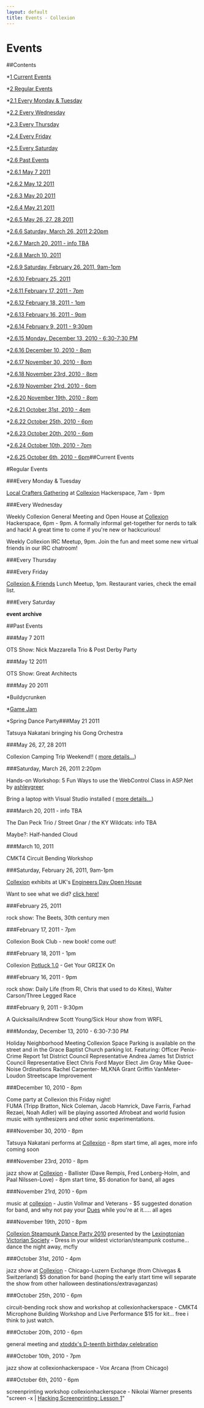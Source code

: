 ```yaml
---
layout: default
title: Events - Collexion
---
```


<div id="page">

# Events

##Contents

*[1 
Current Events](#Current_Events)


*[2 
Regular Events](#Regular_Events)

*[2.1 
Every Monday & Tuesday](#Every_Monday_.26_Tuesday)


*[2.2 
Every Wednesday](#Every_Wednesday)


*[2.3 
Every Thursday](#Every_Thursday)


*[2.4 
Every Friday](#Every_Friday)


*[2.5 
Every Saturday](#Every_Saturday)


*[2.6 
Past Events](#Past_Events)

*[2.6.1 
May 7 2011](#May_7_2011)


*[2.6.2 
May 12 2011](#May_12_2011)


*[2.6.3 
May 20 2011](#May_20_2011)


*[2.6.4 
May 21 2011](#May_21_2011)


*[2.6.5 
May 26, 27, 28 2011](#May_26.2C_27.2C_28_2011)


*[2.6.6 
Saturday, March 26, 2011 2:20pm](#Saturday.2C_March_26.2C_2011_2:20pm)


*[2.6.7 
March 20, 2011 - info TBA](#March_20.2C_2011_-_info_TBA)


*[2.6.8 
March 10, 2011](#March_10.2C_2011)


*[2.6.9 
Saturday, February 26, 2011, 9am-1pm](#Saturday.2C_February_26.2C_2011.2C_9am-1pm)


*[2.6.10 
February 25, 2011](#February_25.2C_2011)


*[2.6.11 
February 17, 2011 - 7pm](#February_17.2C_2011_-_7pm)


*[2.6.12 
February 18, 2011 - 1pm](#February_18.2C_2011_-_1pm)


*[2.6.13 
February 16, 2011 - 9pm](#February_16.2C_2011_-_9pm)


*[2.6.14 
February 9, 2011 - 9:30pm](#February_9.2C_2011_-_9:30pm)


*[2.6.15 
Monday, December 13, 2010 - 6:30-7:30 PM](#Monday.2C_December_13.2C_2010_-_6:30-7:30_PM)


*[2.6.16 
December 10, 2010 - 8pm](#December_10.2C_2010_-_8pm)


*[2.6.17 
November 30, 2010 - 8pm](#November_30.2C_2010_-_8pm)


*[2.6.18 
November 23rd, 2010 - 8pm](#November_23rd.2C_2010_-_8pm)


*[2.6.19 
November 21rd, 2010 - 6pm](#November_21rd.2C_2010_-_6pm)


*[2.6.20 
November 19th, 2010 - 8pm](#November_19th.2C_2010_-_8pm)


*[2.6.21 
October 31st, 2010  - 4pm](#October_31st.2C_2010_-_4pm)


*[2.6.22 
October 25th, 2010 - 6pm](#October_25th.2C_2010_-_6pm)


*[2.6.23 
October 20th, 2010 - 6pm](#October_20th.2C_2010_-_6pm)


*[2.6.24 
October 10th, 2010 - 7pm](#October_10th.2C_2010_-_7pm)


*[2.6.25 
October 6th, 2010 - 6pm](#October_6th.2C_2010_-_6pm)##Current Events










#Regular Events


###Every Monday & Tuesday


[Local Crafters Gathering](/local_crafters_gathering.html) at 
[Collexion](/collexion.html) Hackerspace, 7am - 9pm



###Every Wednesday


Weekly Collexion General Meeting and Open House at 
[Collexion](/collexion.html) Hackerspace, 6pm - 9pm. A formally informal get-together for nerds to talk and hack! A great time to come if you're new or hackcurious!

Weekly Collexion IRC Meetup, 9pm. Join the fun and meet some new virtual friends in our IRC chatroom!



###Every Thursday


###Every Friday


[Collexion & Friends](/collexion_%26_friends.html) Lunch Meetup, 1pm. Restaurant varies, check the email list.



###Every Saturday


**event archive**



##Past Events


###May 7 2011


OTS Show: Nick Mazzarella Trio & Post Derby Party

###May 12 2011


OTS Show: Great Architects



###May 20 2011


*Buildycrunken


*[Game Jam](/game_jam.html)


*Spring Dance Party###May 21 2011


Tatsuya Nakatani bringing his Gong Orchestra



###May 26, 27, 28 2011


Collexion Camping Trip Weekend!! (
[more details...](/collexion_goes_to_camp.html))



###Saturday, March 26, 2011 2:20pm


Hands-on Workshop: 5 Fun Ways to use the WebControl Class in ASP.Net by 
[ashleygreer](/user:ashley.html)

Bring a laptop with Visual Studio installed (
[more details...](/beginning_asp.net_webcontrol_workshop.html))



###March 20, 2011 - info TBA


The Dan Peck Trio / Street Gnar / the KY Wildcats: info TBA

Maybe?: Half-handed Cloud



###March 10, 2011


CMKT4 Circuit Bending Workshop



###Saturday, February 26, 2011, 9am-1pm


[Collexion](/collexion.html) exhibits at UK's 
[Engineers Day Open House](http://www.engr.uky.edu/eday/2011/index.html)

Want to see what we did? 
[click here!](/e-day_2011.html)



###February 25, 2011


rock show: The Beets, 30th century men



###February 17, 2011 - 7pm


Collexion Book Club - new book! come out!



###February 18, 2011 - 1pm


Collexion 
[Potluck 1.0](/potluck_1.0.html) - Get Your GRΣΣK On



###February 16, 2011 - 9pm


rock show: Daily Life (from RI, Chris that used to do Kites), Walter Carson/Three Legged Race



###February 9, 2011 - 9:30pm


A Quicksails/Andrew Scott Young/Sick Hour show from WRFL

###Monday, December 13, 2010 - 6:30-7:30 PM


Holiday Neighborhood Meeting
Collexion Space
Parking is available on the street and in the Grace Baptist Church parking lot. 
Featuring:
Officer Penix- Crime Report
1st District Council Representative Andrea James
1st District Council Representative Elect Chris Ford
Mayor Elect Jim Gray
Mike Quee- Noise Ordinations 
Rachel Carpenter- MLKNA Grant
Griffin VanMeter- Loudon Streetscape Improvement

###December 10, 2010 - 8pm


Come party at Collexion this Friday night!  
FUMA (Tripp Bratton, Nick Coleman, Jacob Hamrick, Dave Farris, Farhad Rezaei, Noah Adler) will be playing assorted Afrobeat and world fusion music with synthesizers and other sonic experimentations.

###November 30, 2010 - 8pm


Tatsuya Nakatani performs at 
[Collexion](/collexion.html) - 8pm start time, all ages, more info coming soon

###November 23rd, 2010 - 8pm


jazz show at 
[Collexion](/collexion.html) - Ballister  (Dave Rempis, Fred Lonberg-Holm, and Paal Nilssen-Love) - 8pm start time, $5 donation for band, all ages

###November 21rd, 2010 - 6pm


music at 
[collexion](/collexion.html) -  Justin Vollmar and Veterans - $5 suggested donation for band, and why not pay your 
[Dues](/dues.html) while you're at it..... all ages

###November 19th, 2010 - 8pm


[Collexion Steampunk Dance Party 2010](/collexion_steampunk_dance_party_2010.html) presented by the 
[Lexingtonian Victorian Society](/lexingtonian_victorian_society.html)  - Dress in your wildest victorian/steampunk costume... dance the night away, mcfly

###October 31st, 2010  - 4pm


jazz show at 
[Collexion](/collexion.html) - Chicago-Luzern Exchange (from Chivegas & Switzerland) 
$5 donation for band (hoping the early start time will separate the show from other halloween destinations/extravaganzas)

###October 25th, 2010 - 6pm


circuit-bending rock show and workshop at collexionhackerspace - CMKT4 Microphone Building Workshop and Live Performance 
$15 for kit... free i think to just watch.

###October 20th, 2010 - 6pm


general meeting and 
[xtoddx's D-teenth birthday celebration](/meeting_-_general_-_20101020.html)

###October 10th, 2010 - 7pm


jazz show at collexionhackerspace - Vox Arcana (from Chicago)

###October 6th, 2010 - 6pm


screenprinting workshop collexionhackerspace - Nikolai Warner presents "screen -x | 
[Hacking Screenprinting: Lesson 1](/hacking_screenprinting:_lesson_1.html)"

</div>